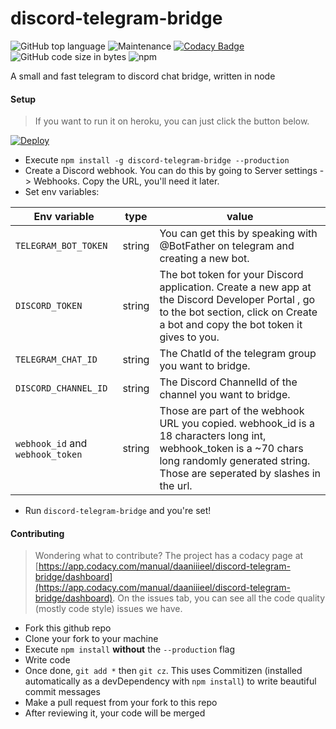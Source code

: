 # discord-telegram-bridge

![GitHub top language](https://img.shields.io/github/languages/top/daaniiieel/discord-telegram-bridge?style=for-the-badge) ![Maintenance](https://img.shields.io/maintenance/yes/2020?style=for-the-badge) [![Codacy Badge](https://api.codacy.com/project/badge/Grade/ebfcea5b1b2b4780a7b1054d7760ef8a)](https://app.codacy.com/manual/daaniiieel/discord-telegram-bridge?utm_source=github.com&utm_medium=referral&utm_content=daaniiieel/discord-telegram-bridge&utm_campaign=Badge_Grade_Settings)![GitHub code size in bytes](https://img.shields.io/github/languages/code-size/daaniiieel/discord-telegram-bridge?style=for-the-badge) ![npm](https://img.shields.io/npm/v/discord-telegram-bridge?style=for-the-badge)

A small and fast telegram to discord chat bridge, written in node 

#### Setup
> If you want to run it on heroku, you can just click the button below. 

[![Deploy](https://www.herokucdn.com/deploy/button.svg)](https://heroku.com/deploy?template=https://github.com/filcnaplo/discord-telegram-bridge)

* Execute `npm install -g discord-telegram-bridge --production`
* Create a Discord webhook. You can do this by going to Server settings -> Webhooks. Copy the URL, you'll need it later.
* Set env variables: 

|Env variable|type|value|
|-|-|-|
|`TELEGRAM_BOT_TOKEN`|string|You can get this by speaking with @BotFather on telegram and creating a new bot.|
|`DISCORD_TOKEN`|string|The bot token for your Discord application. Create a new app at the  Discord Developer Portal , go to the bot section, click on Create a bot and copy the bot token it gives to you.|
|`TELEGRAM_CHAT_ID`|string|The ChatId of the telegram group you want to bridge.|
|`DISCORD_CHANNEL_ID`|string|The Discord ChannelId of the channel you want to bridge.|
|`webhook_id`  and  `webhook_token`|string|Those are part of the webhook URL you copied.  webhook_id  is a 18 characters long int,  webhook_token is a ~70 chars long randomly generated string. Those are seperated by slashes in the url.|
* Run `discord-telegram-bridge` and you're set!

#### Contributing
> Wondering what to contribute? The project has a codacy page at [https://app.codacy.com/manual/daaniiieel/discord-telegram-bridge/dashboard](https://app.codacy.com/manual/daaniiieel/discord-telegram-bridge/dashboard). On the issues tab, you can see all the code quality (mostly code style) issues we have. 
* Fork this github repo
* Clone your fork to your machine
* Execute `npm install` **without** the `--production` flag
* Write code
* Once done, `git add *` then  `git cz`. This uses Commitizen (installed automatically as a devDependency with `npm install`) to write beautiful commit messages
* Make a pull request from your fork to this repo
* After reviewing it, your code will be merged